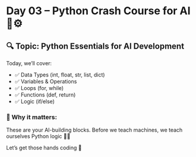 # Day 03 – Python Crash Course for AI 🐍⚙️

## 🔍 Topic: Python Essentials for AI Development

Today, we’ll cover:
- ✅ Data Types (int, float, str, list, dict)
- ✅ Variables & Operations
- ✅ Loops (for, while)
- ✅ Functions (def, return)
- ✅ Logic (if/else)

### 🧠 Why it matters:
These are your AI-building blocks. Before we teach machines, we teach ourselves Python logic 🧠💪

Let’s get those hands coding 🤘
